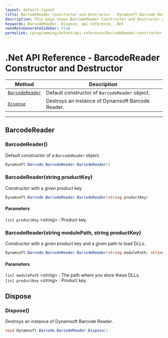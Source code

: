 ```yaml
---
layout: default-layout
title: BarcodeReader Constructor and Destructor - Dynamsoft Barcode Reader SDK .NET Edition API Reference
description: This page shows BarcodeReader Constructor and Destructor of Dynamsoft Barcode Reader SDK .NET Edition.
keywords: BarcodeReader, Dispose, api reference, .Net
needAutoGenerateSidebar: true
permalink: /programming/dotnet/api-reference/BarcodeReader/constructor-and-destructor-v7.6.0.html
---
```


# .Net API Reference - BarcodeReader Constructor and Destructor

  | Method               | Description |
  |----------------------|-------------|
  | [`BarcodeReader`](#barcodereader) | Default constructor of `BarcodeReader` object.|
  | [`Dispose`](#dispose) | Destroys an instance of Dynamsoft Barcode Reader. |

---



## BarcodeReader

### BarcodeReader()

Default constructor of a `BarcodeReader` object.

```csharp
Dynamsoft.Barcode.BarcodeReader.BarcodeReader()
```

### BarcodeReader(string productKey)

Constructor with a given product key.

```csharp
Dynamsoft.Barcode.BarcodeReader.BarcodeReader(string productKey)
```

#### Parameters
`[in] productKey` <*string*> : Product key. 

### BarcodeReader(string modulePath, string productKey)

Constructor with a given product key and a given path to load DLLs.

```csharp
Dynamsoft.Barcode.BarcodeReader.BarcodeReader(string modulePath, string productKey)
```

#### Parameters
`[in] modulePath` <*string*> : The path where you store these DLLs.  
`[in] productKey` <*string*> : Product key. 




## Dispose

### Dispose()

Destroys an instance of Dynamsoft Barcode Reader.

```csharp
void Dynamsoft.Barcode.BarcodeReader.Dispose() 
```